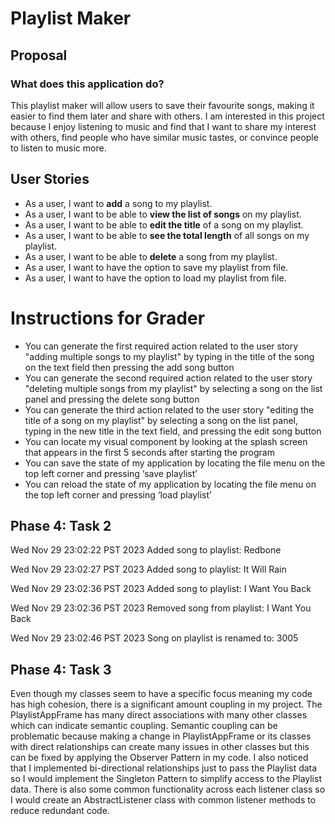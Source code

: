 # Playlist Maker
## Proposal

### What does this application do?


This playlist maker will allow users to save their favourite songs, making it easier to find them later and share with others. I am interested in this project because I enjoy listening to music and find that I want to share my interest with others, find people who have similar music tastes, or convince people to listen to music more.


## User Stories
* As a user, I want to **add** a song to my playlist.
* As a user, I want to be able to **view the list of songs** on my playlist.
* As a user, I want to be able to **edit the title** of a song on my playlist.
* As a user, I want to be able to **see the total length** of all songs on my playlist.
* As a user, I want to be able to **delete** a song from my playlist.
* As a user, I want to have the option to save my playlist from file.
* As a user, I want to have the option to load my playlist from file. 

# Instructions for Grader
- You can generate the first required action related to the user story "adding multiple songs to my playlist" by typing in the title of the song on the text field then pressing the add song button
- You can generate the second required action related to the user story "deleting multiple songs from my playlist" by selecting a song on the list panel and pressing the delete song button
- You can generate the third action related to the user story "editing the title of a song on my playlist" by selecting a song on the list panel, typing in the new title in the text field, and pressing the edit song button
- You can locate my visual component by looking at the splash screen that appears in the first 5 seconds after starting the program
- You can save the state of my application by locating the file menu on the top left corner and pressing ‘save playlist’
- You can reload the state of my application by locating the file menu on the top left corner and pressing ‘load playlist’

## Phase 4: Task 2
Wed Nov 29 23:02:22 PST 2023
Added song to playlist: Redbone

Wed Nov 29 23:02:27 PST 2023
Added song to playlist: It Will Rain

Wed Nov 29 23:02:36 PST 2023
Added song to playlist: I Want You Back

Wed Nov 29 23:02:36 PST 2023
Removed song from playlist: I Want You Back

Wed Nov 29 23:02:46 PST 2023
Song on playlist is renamed to: 3005

## Phase 4: Task 3
Even though my classes seem to have a specific focus meaning my code has high cohesion, there is a significant amount coupling in my project. The PlaylistAppFrame has many direct associations with many other classes which can indicate semantic coupling. Semantic coupling can be problematic because making a change in PlaylistAppFrame or its classes with direct relationships can create many issues in other classes but this can be fixed by applying the Observer Pattern in my code. I also noticed that I implemented bi-directional relationships just to pass the Playlist data so I would implement the Singleton Pattern to simplify access to the Playlist data. There is also some common functionality across each listener class so I would create an AbstractListener class with common listener methods to reduce redundant code.




